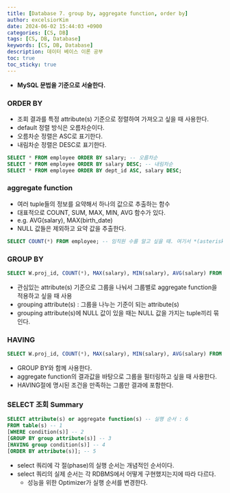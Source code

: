 ```yaml
---
title: [Database 7. group by, aggregate function, order by]
author: excelsiorKim
date: 2024-06-02 15:44:03 +0900
categories: [CS, DB]
tags: [CS, DB, Database]
keywords: [CS, DB, Database]
description: 데이터 베이스 이론 공부
toc: true
toc_sticky: true
---
```


- **MySQL 문법을 기준으로 서술한다.**

### ORDER BY

- 조회 결과를 특정 attribute(s) 기준으로 정렬하여 가져오고 싶을 때 사용한다.
- default 정렬 방식은 오름차순이다.
- 오름차순 정렬은 ASC로 표기한다.
- 내림차순 정렬은 DESC로 표기한다.

```sql
SELECT * FROM employee ORDER BY salary; -- 오름차순
SELECT * FROM employee ORDER BY salary DESC; -- 내림차순
SELECT * FROM employee ORDER BY dept_id ASC, salary DESC;
```

### aggregate function

- 여러 tuple들의 정보를 요약해서 하나의 값으로 추출하는 함수
- 대표적으로 COUNT, SUM, MAX, MIN, AVG 함수가 있다.
- e.g. AVG(salary), MAX(birth_date)
- NULL 값들은 제외하고 요약 값을 추출한다.

```sql
SELECT COUNT(*) FROM employee; -- 임직원 수를 알고 싶을 때. 여기서 *(asterisk)는 tuple 자체를 의미
```

### GROUP BY

```sql
SELECT W.proj_id, COUNT(*), MAX(salary), MIN(salary), AVG(salary) FROM works_on W JOIN employee E ON W.empl_id = E.id GROUP BY W.proj_id; -- 각 프로젝트에 참여한 임직원 수와 최대 연봉과 최소 연봉과 평균 연봉을 알고 싶을 때
```

- 관심있는 attribute(s) 기준으로 그룹을 나눠서 그룹별로 aggregate function을 적용하고 싶을 때 사용
- grouping attribute(s) : 그룹을 나누는 기준이 되는 attribute(s)
- grouping attribute(s)에 NULL 값이 있을 때는 NULL 값을 가지는 tuple끼리 묶인다.

### HAVING

```sql
SELECT W.proj_id, COUNT(*), MAX(salary), MIN(salary), AVG(salary) FROM works_on W JOIN employee E ON W.empl_id = E.id GROUP BY W.proj_id HAVING COUNT(*) >= 7; -- 프로젝트 참여 인원이 7명 이상인 프로젝트들에 대해서 각 프로젝트에 참여한 임직원 수와 최대 연봉과 최소 연봉과 평균 연봉을 알고 싶을 때
```

- GROUP BY와 함께 사용한다.
- aggregate function의 결과값을 바탕으로 그룹을 필터링하고 싶을 때 사용한다.
- HAVING절에 명시된 조건을 만족하는 그룹만 결과에 포함한다.

### SELECT 조회 Summary

```sql
SELECT attribute(s) or aggregate function(s) -- 실행 순서 : 6
FROM table(s) -- 1
[WHERE condition(s)] -- 2
[GROUP BY group attribute(s)] -- 3
[HAVING group condition(s)] -- 4
[ORDER BY attribute(s)]; -- 5
```

- select 쿼리에 각 절(phase)의 실행 순서는 개념적인 순서이다.
- select 쿼리의 실제 순서는 각 RDBMS에서 어떻게 구현했지는지에 따라 다르다.
  - 성능을 위한 Optimizer가 실행 순서를 변경한다.
